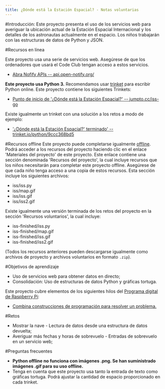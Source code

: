 ```yaml
---
title: ¿Dónde está la Estación Espacial? - Notas voluntarias
---
```


#Introducción:
Este proyecto presenta el uso de los servicios web para averiguar la ubicación actual de la Estación Espacial Internacional y los detalles de los astronautas actualmente en el espacio. Los niños trabajarán con las estructuras de datos de Python y JSON. 

#Recursos en línea

Este proyecto usa una serie de servicios web. Asegúrese de que los ordenadores que usará el Code Club tengan acceso a estos servicios. 

+ [Abra Nofify APIs -- api.open-notify.org/](http://api.open-notify.org/)

__Este proyecto usa Python 3.__ Recomendamos usar [trinket](https://trinket.io/) para escribir Python online. Este proyecto contiene los siguientes Trinkets:

+ [Punto de inicio de '¿Dónde está la Estación Espacial?' -- jumpto.cc/iss-go](http://jumpto.cc/iss-go)

Existe igualmente un trinket con una solución a los retos a modo de ejemplo:

+ ['¿Dónde está la Estación Espacial?'  terminado' -- trinket.io/python/9ccc368bd5](https://trinket.io/python/b95851338c)

#Recursos offline
Este proyecto puede completarse igualmente [offline](https://www.codeclubprojects.org/en-GB/resources/python-working-offline/). Podrá acceder a los recursos del proyecto haciendo clic en el enlace 'Materiales del proyecto' de este proyecto. Este enlace contiene una sección denominada 'Recursos del proyecto', la cual incluye recursos que los niños necesitarán para completar este proyecto offline. Asegúrese de que cada niño tenga acceso a una copia de estos recursos. Esta sección incluye los siguientes archivos:

+ iss/iss.py
+ iss/map.gif
+ iss/iss.gif
+ iss/iss2.gif

Existe igualmente una versión terminada de los retos del proyecto en la sección 'Recursos voluntarios', la cual incluye:

+ iss-finished/iss.py
+ iss-finished/map.gif
+ iss-finished/iss.gif
+ iss-finished/iss2.gif

(Todos los recursos anteriores pueden descargarse igualmente como archivos de proyecto y archivos voluntarios en formato `.zip`).

#Objetivos de aprendizaje
+ Uso de servicios web para obtener datos en directo;
+ Consolidación: Uso de estructuras de datos Python y gráficas tortuga. 

Este proyecto cubre elementos de los siguientes hilos del [Programa digital de Raspberry Pi](http://rpf.io/curriculum):

+ [Combina construcciones de programación para resolver un problema.](https://www.raspberrypi.org/curriculum/programming/builder)

#Retos
+ Mostrar la nave - Lectura de datos desde una estructura de datos devuelta;
+ Averiguar más fechas y horas de sobrevuelo - Entradas de sobrevuelo en un servicio web;

#Preguntas frecuentes
+ __Python offline no funciona con imágenes .png. Se han suministrado imágenes .gif para su uso offline.__
+ Tenga en cuenta que este proyecto usa tanto la entrada de texto como gráficas tortuga. Podrá ajustar la cantidad de espacio proporcionado en cada trinket. 


